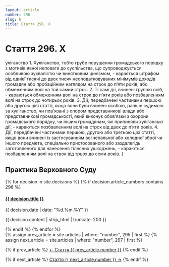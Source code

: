 ```yaml
---
layout: article
number: 296
slug: h
title: Стаття 296. Х
---
```


# Стаття 296. Х

уліганство 1. Хуліганство, тобто грубе порушення громадського порядку з мотивів явної неповаги до суспільства, що супроводжується особливою зухвалістю чи винятковим цинізмом, - карається штрафом від однієї тисячі до двох тисяч неоподатковуваних мінімумів доходів громадян або пробаційним наглядом на строк до п’яти років, або обмеженням волі на той самий строк. 2. Ті самі дії, вчинені групою осіб, - караються обмеженням волі на строк до п'яти років або позбавленням волі на строк до чотирьох років. 3. Дії, передбачені частинами першою або другою цієї статті, якщо вони були вчинені особою, раніше судимою за хуліганство, чи пов'язані з опором представникові влади або представникові громадськості, який виконує обов'язки з охорони громадського порядку, чи іншим громадянам, які припиняли хуліганські дії, - караються позбавленням волі на строк від двох до п’яти років. 4. Дії, передбачені частинами першою, другою або третьою цієї статті, якщо вони вчинені із застосуванням вогнепальної або холодної зброї чи іншого предмета, спеціально пристосованого або заздалегідь заготовленого для нанесення тілесних ушкоджень, - караються позбавленням волі на строк від трьох до семи років. {

## Практика Верховного Суду

<div class="decisions-container">
{% for decision in site.decisions %}
  {% if decision.article_numbers contains 296 %}
    <div class="decision-item">
      <h4><a href="{{ decision.url }}">{{ decision.title }}</a></h4>
      <p class="decision-date">{{ decision.date | date: "%d.%m.%Y" }}</p>
      <p class="decision-excerpt">{{ decision.content | strip_html | truncate: 200 }}</p>
    </div>
  {% endif %}
{% endfor %}
</div>

<div class="article-navigation">
  {% assign prev_article = site.articles | where: "number", 295 | first %}
  {% assign next_article = site.articles | where: "number", 297 | first %}
  
  {% if prev_article %}
    <a href="{{ prev_article.url }}" class="prev-article">← Стаття {{ prev_article.number }}</a>
  {% endif %}
  
  {% if next_article %}
    <a href="{{ next_article.url }}" class="next-article">Стаття {{ next_article.number }} →</a>
  {% endif %}
</div>
